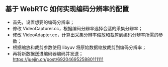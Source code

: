 

## 基于 WebRTC 如何实现编码分辨率的配置   
- 首先，设置想要的编码分辨率；  
- 修改 VideoCapturer.cc，根据编码分辨率选择合适的采集分辨率；  
- 修改 VideoAdapter.cc，计算出采集分辨率缩放和裁剪到编码分辨率所需的参数；  
- 根据缩放和裁剪参数使用 libyuv 将原始数据缩放裁剪到编码分辨率；  
- 再将新数据送进编码器编码并发送；  
<https://juejin.cn/post/6920469525880111111>  